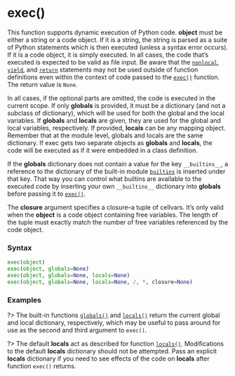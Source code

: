 # exec()

This function supports dynamic execution of Python code. **object** must be either a string or a code object. If it is a string, the string is parsed as a suite of Python statements which is then executed (unless a syntax error occurs). If it is a code object, it is simply executed. In all cases, the code that’s executed is expected to be valid as file input. Be aware that the [`nonlocal`](/statements/nonlocal.md), [`yield`](/statements/yield.md), and [`return`](/statements/return.md) statements may not be used outside of function definitions even within the context of code passed to the [`exec()`](/built-in-functions/exec.md) function. The return value is `None`.

In all cases, if the optional parts are omitted, the code is executed in the current scope. If only **globals** is provided, it must be a dictionary (and not a subclass of dictionary), which will be used for both the global and the local variables. If **globals** and **locals** are given, they are used for the global and local variables, respectively. If provided, **locals** can be any mapping object. Remember that at the module level, globals and locals are the same dictionary. If exec gets two separate objects as **globals** and **locals**, the code will be executed as if it were embedded in a class definition.

If the **globals** dictionary does not contain a value for the key `__builtins__`, a reference to the dictionary of the built-in module [`builtins`](/modules/builtins.md) is inserted under that key. That way you can control what builtins are available to the executed code by inserting your own `__builtins__` dictionary into **globals** before passing it to [`exec()`](/built-in-functions/exec.md).

The **closure** argument specifies a closure–a tuple of cellvars. It’s only valid when the **object** is a code object containing free variables. The length of the tuple must exactly match the number of free variables referenced by the code object.

### Syntax

```python
exec(object)
exec(object, globals=None)
exec(object, globals=None, locals=None)
exec(object, globals=None, locals=None, /, *, closure=None)
```

### Examples

?> The built-in functions [`globals()`](/built-in-functions/globals.md) and [`locals()`](/built-in-functions/locals.md) return the current global and local dictionary, respectively, which may be useful to pass around for use as the second and third argument to `exec()`.

?> The default **locals** act as described for function [`locals()`](/built-in-functions/locals.md). Modifications to the default **locals** dictionary should not be attempted. Pass an explicit **locals** dictionary if you need to see effects of the code on **locals** after function `exec()` returns.
